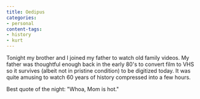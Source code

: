 ```yaml
---
title: Oedipus
categories:
- personal
content-tags:
- history
- kurt
---
```


Tonight my brother and I joined my father to watch old family videos.  My father was thoughtful enough back in the early 80's to convert film to VHS so it survives (albeit not in pristine condition) to be digitized today.  It was quite amusing to watch 60 years of history compressed into a few hours.

Best quote of the night: "Whoa, Mom is hot."
